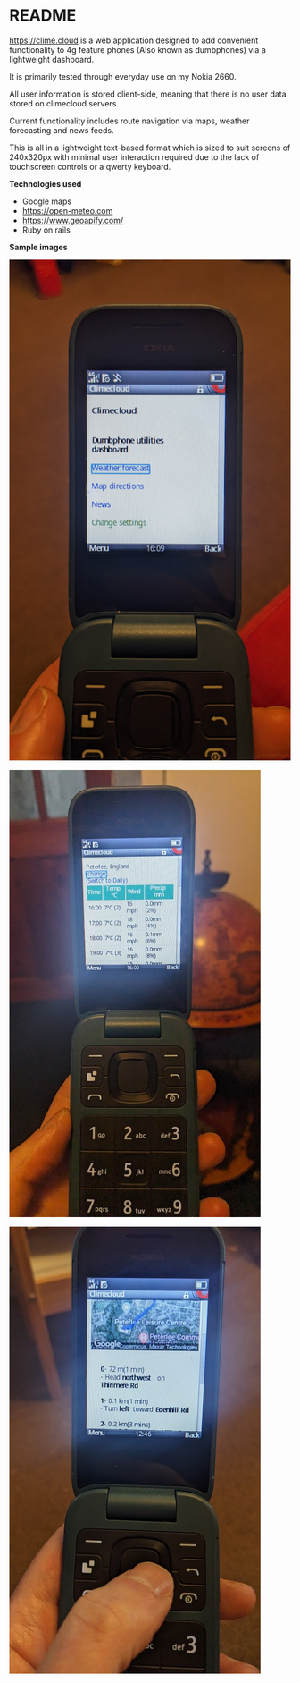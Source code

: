 # README

<https://clime.cloud> is a web application designed to add convenient functionality to 4g feature phones (Also known as dumbphones) via a lightweight dashboard.

It is primarily tested through everyday use on my Nokia 2660.

All user information is stored client-side, meaning that there is no user data stored on climecloud servers.

Current functionality includes route navigation via maps, weather forecasting and news feeds.

This is all in a lightweight text-based format which is  sized to suit screens of 240x320px with minimal user interaction required due to the lack of touchscreen controls or a qwerty keyboard.

**Technologies used**

- Google maps
- <https://open-meteo.com>
- <https://www.geoapify.com/>
- Ruby on rails

**Sample images**

![Main menu screen](images/1.jpg)

![Weather forecast screen](images/3tn.jpeg)

![Directions screen](images/7tn.jpeg)
